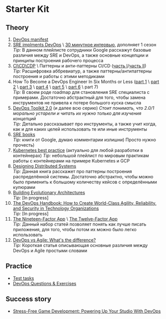 # Starter Kit

## Theory

1. [DevOps manifest](https://sites.google.com/a/jezhumble.net/devops-manifesto/)
2. [SRE implments DevOps](https://www.youtube.com/watch?v=uTEL8Ff1Zvk&list=PLIivdWyY5sqJrKl7D2u-gmis8h9K66qoj) \ [30 минутное интервью](https://youtu.be/vB_6mrVy2RA), дополняет 1 сезон  
    _Tip:_ В данном плейлисте сотрудники Google расскажут базовые различия между SRE и DevOps, а также основные концепции и принципы построения рабочего процесса
3. [CI\CD\CDP](https://thenewstack.io/understanding-the-difference-between-ci-and-cd) \ Паттерны и анти-паттерны CI/CD ([часть I](https://habr.com/ru/company/otus/blog/440862/)/[часть II](https://habr.com/ru/company/otus/blog/441352/))  
    _Tip:_ Расшифровка аббревиатур, а также паттерны/антипаттерны построения и работы с этими методиками
4. How To Become a DevOps Engineer In Six Months or Less ([part 1](https://medium.com/@devfire/how-to-become-a-devops-engineer-in-six-months-or-less-366097df7737) \ [part 2](https://medium.com/@devfire/how-to-become-a-devops-engineer-in-six-months-or-less-part-2-configure-a2dfc11f6f7d) \ [part 3](https://medium.com/@devfire/how-to-become-a-devops-engineer-in-six-months-or-less-part-3-version-76034885a7ab) \ [part 4](https://medium.com/@devfire/how-to-become-a-devops-engineer-in-six-months-or-less-part-4-package-47677ca2f058) \ [part 5](https://medium.com/@devfire/how-to-become-a-devops-engineer-in-six-months-or-less-part-5-deploy-83e790545c23) \ [part 6](https://medium.com/@devfire/how-to-become-a-devops-engineer-in-six-months-or-less-part-6-run-214e78c6dfcf) \ part 7)  
    _Tip:_ В своем роде roadmap для становления SRE специалиста с примерами. Достаточно абстрактный для того, чтобы замена инструментов не привела к потере большого куска смысла
5. [DevOps Toolkit 2.0](https://leanpub.com/u/vfarcic) (и далее всю серию) _Стоит понимать, что 2.0/1 морально устарели и читать их нужно только для изучения концепций_  
    _Tip:_ Детально рассказывает про инструменты,  а также учит когда, как и для каких целей использовать те или иные инструменты
6. [SRE books](https://landing.google.com/sre/books/)  
    _Tip:_ книги от Google, думаю комментарии излишни) Просто нужно прочесть)  
7. [Kubernetes best practice](https://www.youtube.com/watch?v=wGz_cbtCiEA&list=PLIivdWyY5sqL3xfXz5xJvwzFW_tlQB_GB) (актуально для любой разработки в контейнерах)
    _Tip:_ небольшой плейлист по мировым практикам работы с контейнерами на примере Kubernetes и GCP
8. [Designing Distributed Systems](http://shop.oreilly.com/product/0636920072768.do)  
    _Tip:_ Данная книга расскажет про паттерны построения распределённой системы. Достаточно абстрактно, чтобы можно было применить к большому количеству кейсов с определёнными купюрами
9. [Building Evolutionary Architectures](https://www.oreilly.com/library/view/building-evolutionary-architectures/9781491986356/)  
    _Tip:_ [In progress]
10. [The DevOps Handbook: How to Create World-Class Agility, Reliability, and Security in Technology Organizations](https://www.amazon.com/DevOps-Handbook-World-Class-Reliability-Organizations/dp/1942788002)  
    _Tip:_ [In progress]
11. [The Nineteen-Factor App](https://medium.com/ibm-cloud/7-missing-factors-from-12-factor-application-2a3e1169bd9d) \ [The Twelve-Factor App](https://12factor.net/)  
    _Tip:_ Данный набор статей позволяет понять как лучше писать приложения, для того, чтобы потом их можно было легко использовать
12. [DevOps vs Agile: What's the difference?](https://opensource.com/article/20/2/devops-vs-agile)  
    _Tip:_ Короткая статья описывающая основные различия между DevOps и Agile простыми словами

## Practice

- [Test tasks](https://github.com/Asgoret/test_tasks)
- [DevOps Questions & Exercises](https://github.com/bregman-arie/devops-exercises)

## Success story

- [Stress-Free Game Development: Powering Up Your Studio With DevOps](https://www.youtube.com/watch?v=t9HRzE7_2Xc&ab_channel=GDC)
